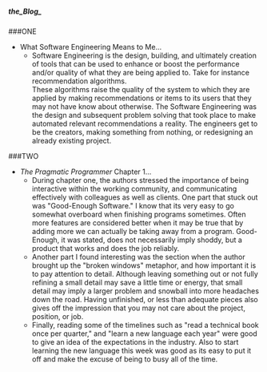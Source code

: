 ##### the_Blog_

###ONE
* What Software Engineering Means to Me...
  * Software Engineering is the design, building, and ultimately creation of
  tools that can be used to enhance or boost the performance and/or quality of
  what they are being applied to.  Take for instance recommendation algorithms.  
  These algorithms raise the quality of the system to which they are applied by
  making recommendations or items to its users that they may not have know about
  otherwise.  The Software Engineering was the design and subsequent problem
  solving that took place to make automated relevant recommendations a reality.
  The engineers get to be the creators, making something from nothing, or redesigning
  an already existing project.  

###TWO
* _The Pragmatic Programmer_ Chapter 1...
  * During chapter one, the authors stressed the importance of being interactive
  within the working community, and communicating effectively with colleagues as
  well as clients.  One part that stuck out was "Good-Enough Software."  I know
  that its very easy to go somewhat overboard when finishing programs sometimes.
  Often more features are considered better when it may be true that by adding
  more we can actually be taking away from a program.  Good-Enough, it was stated,
  does not necessarily imply shoddy, but a product that works and does the job
  reliably.  
  * Another part I found interesting was the section when the author brought up
  the "broken windows" metaphor, and how important it is to pay attention to
  detail.  Although leaving something out or not fully refining a small detail
  may save a little time or energy, that small detail may imply a larger problem
  and snowball into more headaches down the road.  Having unfinished, or less than
  adequate pieces also gives off the impression that you may not care about the
  project, position, or job.
  * Finally, reading some of the timelines such as "read a technical book once per
  quarter," and "learn a new language each year" were good to give an idea of the
  expectations in the industry.  Also to start learning the new language this week
  was good as its easy to put it off and make the excuse of being to busy all of
  the time.  
